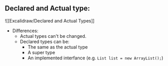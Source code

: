 ## Declared and Actual type:
![[Excalidraw/Declared and Actual Types]]
- Differences:
	- Actual types can't be changed.
	- Declared types can be:
		- The same as the actual type
		- A super type
		- An implemented interfance (e.g. `List list = new ArrayList();`)